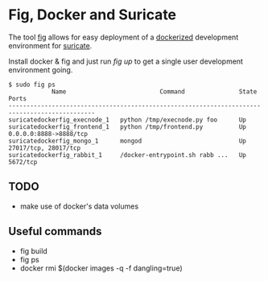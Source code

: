 # Fig, Docker and Suricate

The tool [fig](http://www.fig.sh/index.html) allows for easy deployment of a 
[dockerized](https://www.docker.com/) development environment for 
[suricate](https://github.com/engjoy/suricate).

Install docker & fig and just run *fig up* to get a single user development
environment going.

    $ sudo fig ps
                Name                          Command               State           Ports          
    ----------------------------------------------------------------------------------------------
    suricatedockerfig_execnode_1   python /tmp/execnode.py foo      Up                             
    suricatedockerfig_frontend_1   python /tmp/frontend.py          Up      0.0.0.0:8888->8888/tcp 
    suricatedockerfig_mongo_1      mongod                           Up      27017/tcp, 28017/tcp   
    suricatedockerfig_rabbit_1     /docker-entrypoint.sh rabb ...   Up      5672/tcp               


## TODO

* make use of docker's data volumes

## Useful commands

* fig build
* fig ps
* docker rmi $(docker images -q -f dangling=true)

